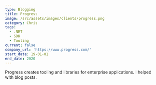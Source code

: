 ```yaml
---
type: Blogging
title: Progress
image: /src/assets/images/clients/progress.png
category: Chris
tags:
  - .NET
  - SDK
  - Tooling
current: false
company_url: 'https://www.progress.com/'
start_date: 19-01-01
end_date: 2020
---
```


Progress creates tooling and libraries for enterprise applications. I helped with blog posts.
